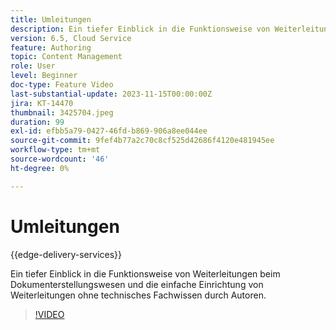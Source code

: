 ```yaml
---
title: Umleitungen
description: Ein tiefer Einblick in die Funktionsweise von Weiterleitungen beim Dokumenterstellungswesen und die einfache Einrichtung von Weiterleitungen ohne technisches Fachwissen durch Autoren.
version: 6.5, Cloud Service
feature: Authoring
topic: Content Management
role: User
level: Beginner
doc-type: Feature Video
last-substantial-update: 2023-11-15T00:00:00Z
jira: KT-14470
thumbnail: 3425704.jpeg
duration: 99
exl-id: efbb5a79-0427-46fd-b869-906a8ee044ee
source-git-commit: 9fef4b77a2c70c8cf525d42686f4120e481945ee
workflow-type: tm+mt
source-wordcount: '46'
ht-degree: 0%

---
```


# Umleitungen

{{edge-delivery-services}}

Ein tiefer Einblick in die Funktionsweise von Weiterleitungen beim Dokumenterstellungswesen und die einfache Einrichtung von Weiterleitungen ohne technisches Fachwissen durch Autoren.

>[!VIDEO](https://video.tv.adobe.com/v/3425704/?learn=on)
